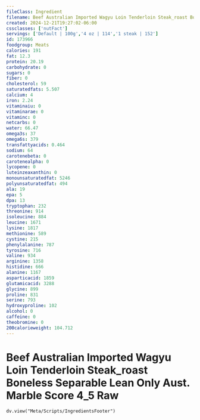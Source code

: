 ```yaml
---
fileClass: Ingredient
filename: Beef Australian Imported Wagyu Loin Tenderloin Steak_roast Boneless Separable Lean Only Aust. Marble Score 4_5 Raw
created: 2024-12-21T19:27:02-06:00
cssclasses: ['nutFact']
servings: ['Default | 100g','4 oz | 114','1 steak | 152']
id: 173966
foodgroup: Meats
calories: 191
fat: 12.3
protein: 20.19
carbohydrate: 0
sugars: 0
fiber: 0
cholesterol: 59
saturatedfats: 5.507
calcium: 4
iron: 2.24
vitaminaiu: 0
vitaminarae: 0
vitaminc: 0
netcarbs: 0
water: 66.47
omega3s: 37
omega6s: 379
transfattyacids: 0.464
sodium: 64
carotenebeta: 0
carotenealpha: 0
lycopene: 0
luteinzeaxanthin: 0
monounsaturatedfat: 5246
polyunsaturatedfat: 494
ala: 19
epa: 5
dpa: 13
tryptophan: 232
threonine: 914
isoleucine: 884
leucine: 1671
lysine: 1817
methionine: 589
cystine: 215
phenylalanine: 787
tyrosine: 716
valine: 934
arginine: 1358
histidine: 666
alanine: 1167
asparticacid: 1859
glutamicacid: 3288
glycine: 899
proline: 831
serine: 793
hydroxyproline: 102
alcohol: 0
caffeine: 0
theobromine: 0
200calorieweight: 104.712
---
```


# Beef Australian Imported Wagyu Loin Tenderloin Steak_roast Boneless Separable Lean Only Aust. Marble Score 4_5 Raw

```dataviewjs
dv.view("Meta/Scripts/IngredientsFooter")
```